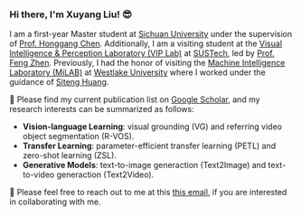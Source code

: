 ### Hi there, I'm Xuyang Liu! :sunglasses:

I am a first-year Master student at [Sichuan University](https://www.scu.edu.cn/) under the supervision of [Prof. Honggang Chen](https://sites.google.com/view/honggangchen/). Additionally, I am a visiting student at the [Visual Intelligence & Perception Laboratory (VIP Lab)](https://zhengfenglab.com/) at [SUSTech](https://www.sustech.edu.cn/en/), led by [Prof. Feng Zhen](https://faculty.sustech.edu.cn/?tagid=fengzheng&go=1&iscss=1&snapid=1&lang=en). Previously, I had the honor of visiting the [Machine Intelligence Laboratory (MiLAB)](https://milab.westlake.edu.cn/) at [Westlake University](https://www.westlake.edu.cn/) where I worked under the guidance of [Siteng Huang](https://kyonhuang.top/).

:pushpin: Please find my current publication list on [Google Scholar](https://scholar.google.com/citations?user=9VhMC1QAAAAJ&hl=zh-CN), and my research interests can be summarized as follows:
* **Vision-language Learning**: visual grounding (VG) and referring video object segmentation (R-VOS).
* **Transfer Learning**: parameter-efficient transfer learning (PETL) and zero-shot learning (ZSL).
* **Generative Models**: text-to-image generaction (Text2Image) and text-to-video generaction (Text2Video).

:raised_hands: Please feel free to reach out to me at this [this email](liuxuyang@stu.scu.edu.cn), if you are interested in collaborating with me.


